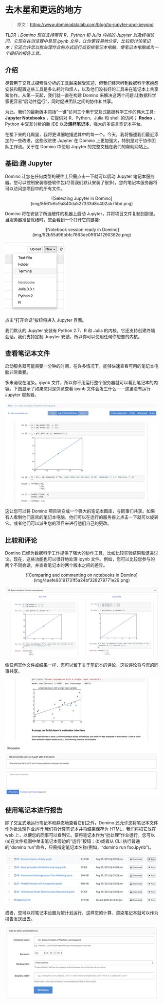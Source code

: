 # 去木星和更远的地方

> 原文：<https://www.dominodatalab.com/blog/to-jupyter-and-beyond>

*TLDR；Domino 现在支持带有 R、Python 和 Julia 内核的 Jupyter 以及终端访问。它现在在浏览器中呈现 ipynb 文件，让你更容易地分享、比较和讨论笔记本；它还允许您以批处理作业的方式运行或安排笔记本电脑，使笔记本电脑成为一个很好的报告工具。*

## 介绍

尽管用于交互式探索性分析的工具越来越受欢迎，但我们经常听到数据科学家抱怨安装和配置这些工具是多么耗时和烦人，以及他们没有好的工具来在笔记本上共享和协作。从第一天起，我们就一直在构建 Domino 来解决这两个问题:让数据科学家更容易“启动并运行”，同时促进团队之间的协作和共享。

为此，我们的最新版本包括“一键”访问三个用于交互式数据科学工作的伟大工具: **Jupyter Notebooks** ，它提供对 R、Python、Julia 和 shell 的访问； **Rodeo** ，Python 中交互分析的新 IDE 以及**烧杯笔记本**，强大的多语言笔记本平台。

在接下来的几周里，我将更详细地描述其中的每一个。今天，我将描述我们最近添加的一些改进，这些改进使 Jupyter 在 Domino 上更加强大，特别是对于协作团队工作流。关于在 Domino 中使用 Jupyter 的完整文档在我们的帮助网站上。

## 基础:跑 Jupyter

Domino 让您在任何类型的硬件上只需点击一下就可以启动 Jupyter 笔记本服务器。您可以控制安装哪些软件包(尽管我们默认安装了很多)，您的笔记本服务器将可以访问您项目中的所有文件。

<center>![Selecting Jupyter in Domino](img/8561c6c9a840da527333d8c402ab75bd.png)</center>

Domino 将在安装了所选硬件的机器上启动 Jupyter，并将项目文件复制到那里。当服务器准备就绪时，您会看到一个打开它的链接:

<center>![Notebook session ready in Domino](img/52b55d96bbfc7663de0ff6141290362e.png)</center>

![Selecting terminal](img/9407ab4cbc72451ecdf5025e0d3b42f7.png)

点击“打开会话”按钮将进入 Jupyter 界面。

我们默认的 Jupyter 安装有 Python 2.7、R 和 Julia 的内核。它还支持创建终端会话。我们支持定制 Jupyter 安装，所以你可以使用任何你想要的内核。

## 查看笔记本文件

启动服务器可能需要一分钟的时间，在许多情况下，能够快速查看可用的笔记本电脑非常重要。

多米诺现在渲染。ipynb 文件，所以你不用运行整个服务器就可以看到笔记本的内容。下图显示了如果您只是浏览查看 ipynb 文件会发生什么——这里没有运行 Jupyter 服务器。

![Browsing an ipynb file without server connection](img/dd5c2fb9e77e72736709b05d856e0b2c.png)

这让您可以将 Domino 项目转变成一个强大的笔记本图库，与同事们共享。如果有人看到他们喜欢的笔记本电脑，他们可以在运行的服务器上点击一下就可以旋转它。或者他们可以派生您的项目来进行他们自己的更改。

## 比较和评论

Domino 已经为数据科学工作提供了强大的协作工具，比如比较实验结果和促进讨论。现在，这些功能也可以很好地处理 ipynb 文件。例如，您可以比较您参与的两个不同会话，并查看笔记本的两个版本之间的差异。

<center>![Comparing and commenting on notebooks in Domino](img/4aefe63191731f5a24bf328279771e29.png)</center>

![Comparing two different notebooks](img/c2119ee09941263544d186d3214858fa.png)

像任何其他文件或结果一样，您可以留下关于笔记本的评论，这些评论将与您的同事共享。

![Commenting on a notebook](img/14400b242cab0ba93c59e13d003c4f70.png)

## 使用笔记本进行报告

除了交互式地运行笔记本和静态地查看它们之外，Domino 还允许您将笔记本文件作为批处理作业运行:我们将计算笔记本并将结果保存为 HTML，我们将把它放在 web 上，以便您的同事可以看到它。要将笔记本作为“批处理”作业运行，您可以(a)在文件视图中单击笔记本旁边的“运行”按钮；(b)或者从 CLI 执行普通的“domino run”命令，只需指定笔记本名称(例如，“domino run foo.ipynb”)。

![Reporting through notebooks in Domino](img/64471aa27f813d2b47fc0a0920da0a8d.png)

或者，您可以将笔记本设置为按计划运行，这样您的计算、渲染笔记本就可以作为报告发送出去。

![Run notebooks on schedule for reporting](img/2fdc12606609ee49e99a4db5c9c87bcb.png)